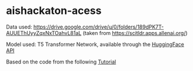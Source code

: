 # aishackaton-acess

Data used: https://drive.google.com/drive/u/0/folders/189dPK7T-AUUEThUyyZqxNxTOahvL81aL (taken from https://scitldr.apps.allenai.org/)  

Model used: T5 Transformer Network, available through the [HuggingFace API](https://huggingface.co/t5-small)

Based on the code from the following [Tutorial](https://colab.research.google.com/github/abhimishra91/transformers-tutorials/blob/master/transformers_summarization_wandb.ipynb)
